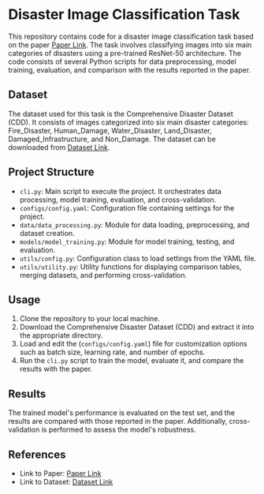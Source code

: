 # Disaster Image Classification Task

This repository contains code for a disaster image classification task based on the paper [Paper Link](https://arxiv.org/pdf/2107.01284v1.pdf). The task involves classifying images into six main categories of disasters using a pre-trained ResNet-50 architecture. The code consists of several Python scripts for data preprocessing, model training, evaluation, and comparison with the results reported in the paper.

## Dataset
The dataset used for this task is the Comprehensive Disaster Dataset (CDD). It consists of images categorized into six main disaster categories: Fire_Disaster, Human_Damage, Water_Disaster, Land_Disaster, Damaged_Infrastructure, and Non_Damage. The dataset can be downloaded from [Dataset Link](https://drive.google.com/drive/folders/1VvkBRIYW6oD31K3gkPk4-4nlGE2poXFU).

## Project Structure
- `cli.py`: Main script to execute the project. It orchestrates data processing, model training, evaluation, and cross-validation.
- `configs/config.yaml`: Configuration file containing settings for the project.
- `data/data_processing.py`: Module for data loading, preprocessing, and dataset creation.
- `models/model_training.py`: Module for model training, testing, and evaluation.
- `utils/config.py`: Configuration class to load settings from the YAML file.
- `utils/utility.py`: Utility functions for displaying comparison tables, merging datasets, and performing cross-validation.

## Usage
1. Clone the repository to your local machine.
2. Download the Comprehensive Disaster Dataset (CDD) and extract it into the appropriate directory.
4. Load and edit the (`configs/config.yaml`) file for customization options such as batch size, learning rate, and number of epochs.
3. Run the `cli.py` script to train the model, evaluate it, and compare the results with the paper.

## Results
The trained model's performance is evaluated on the test set, and the results are compared with those reported in the paper. Additionally, cross-validation is performed to assess the model's robustness.

## References
- Link to Paper: [Paper Link](https://arxiv.org/pdf/2107.01284v1.pdf)
- Link to Dataset: [Dataset Link](https://drive.google.com/drive/folders/1VvkBRIYW6oD31K3gkPk4-4nlGE2poXFU)

